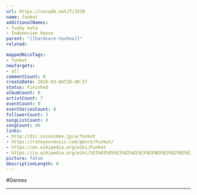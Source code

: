 ```yaml
---
url: https://vocadb.net/T/3330
name: funkot
additionalNames: 
- funky kota
- Indonesian house
parent: "[[hardcore-techno]]"
related:

mappedNicoTags:
- funkot
newTargets:
- all
commentCount: 0
createDate: 2016-03-04T20:49:57
status: Finished
albumCount: 0
artistCount: 7
eventCount: 0
eventSeriesCount: 0
followerCount: 3
songListCount: 0
songCount: 46
links: 
- http://dic.nicovideo.jp/a/funkot
- https://rateyourmusic.com/genre/Funkot/
- https://en.wikipedia.org/wiki/Funkot
- https://ja.wikipedia.org/wiki/%E3%83%95%E3%82%A1%E3%83%B3%E3%82%B3%E3%83%83%E3%83%88
picture: false
descriptionLength: 0
---
```


#Genres



---

